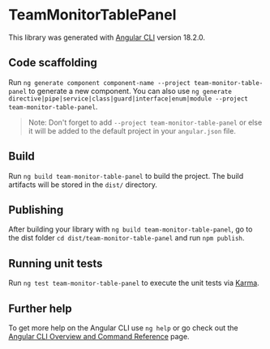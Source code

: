 # TeamMonitorTablePanel

This library was generated with [Angular CLI](https://github.com/angular/angular-cli) version 18.2.0.

## Code scaffolding

Run `ng generate component component-name --project team-monitor-table-panel` to generate a new component. You can also use `ng generate directive|pipe|service|class|guard|interface|enum|module --project team-monitor-table-panel`.
> Note: Don't forget to add `--project team-monitor-table-panel` or else it will be added to the default project in your `angular.json` file. 

## Build

Run `ng build team-monitor-table-panel` to build the project. The build artifacts will be stored in the `dist/` directory.

## Publishing

After building your library with `ng build team-monitor-table-panel`, go to the dist folder `cd dist/team-monitor-table-panel` and run `npm publish`.

## Running unit tests

Run `ng test team-monitor-table-panel` to execute the unit tests via [Karma](https://karma-runner.github.io).

## Further help

To get more help on the Angular CLI use `ng help` or go check out the [Angular CLI Overview and Command Reference](https://angular.dev/tools/cli) page.
